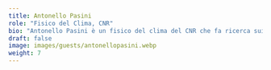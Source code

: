```yaml
---
title: Antonello Pasini
role: "Fisico del Clima, CNR"
bio: "Antonello Pasini è un fisico del clima del CNR che fa ricerca sui modelli climatici, con sviluppo e utilizzo di tecniche di intelligenza artificiale. E' anche un attivo divulgatore: il suo ultimo libro è 'La sfida climatica. Dalla scienza alla politica: ragioni per il cambiamento', 2025, Codice edizioni."
draft: false
image: images/guests/antonellopasini.webp
weight: 7
---
```

